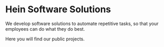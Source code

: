 # Hein Software Solutions
We develop software solutions to automate repetitive tasks, so that your employees can do what they do best.

Here you will find our public projects.
